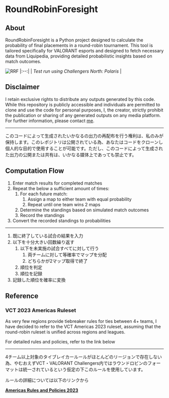 # RoundRobinForesight

## About
RoundRobinForesight is a Python project designed to calculate the probability of final placements in a round-robin tournament. This tool is tailored specifically for VALORANT esports and designed to fetch necessary data from Liquipedia, providing detailed probabilistic insights based on match outcomes.

![RRF](https://github.com/Wolframike/RoundRobinForesight/assets/145457464/baa2cf42-bd98-4393-b3cb-90ae01a34a81)
|:--:| 
| *Test run using Challengers North: Polaris* |

## Disclaimer

I retain exclusive rights to distribute any outputs generated by this code. While this repository is publicly accessible and individuals are permitted to clone and use the code for personal purposes, I, the creator, strictly prohibit the publication or sharing of any generated outputs on any media platform.
For further information, please contact [me](https://x.com/Wolframike).

---

このコードによって生成されたいかなるの出力の再配布を行う権利は、私のみが保持します。このレポジトリは公開されている為、あなたはコードをクローンし個人的な目的で使用することが可能です。ただし、このコードによって生成された出力の公開または共有は、いかなる媒体上であっても禁止です。

## Computation Flow

1. Enter match results for completed matches
2. Repeat the below a sufficient amount of times:
    1. For each future match:
        1. Assign a map to either team with equal probability
        2. Repeat until one team wins 2 maps
    2. Determine the standings based on simulated match outcomes
    3. Record the standings
3. Convert the recorded standings to probabilities

---

1. 既に終了している試合の結果を入力
2. 以下を十分大きい回数繰り返す
    1. 以下を未実施の試合すべてに対して行う
        1. 両チームに対して等確率でマップを分配
        2. どちらかが2マップ取得で終了
    2. 順位を判定
    3. 順位を記録
3. 記録した順位を確率に変換

## Reference

### VCT 2023 Americas Ruleset

As very few regions provide tiebreaker rules for ties between 4+ teams, I have decided to refer to the VCT Americas 2023 ruleset, assuming that the round-robin ruleset is unified across regions and leagues.

For detailed rules and policies, refer to the link below

---

4チーム以上対象のタイブレイカールールがほとんどのリージョンで存在しない為、やむおえずVCT・VALORANT Challengers内ではラウンドロビンのフォーマットは統一されているという仮定の下このルールを使用しています。

ルールの詳細については以下のリンクから

**[Americas Rules and Policies 2023](https://www.dropbox.com/sh/xfy0lbve0hdr0ju/AAB0_AhrZQmhr4_HDOBQKK8Qa/Rules%20and%20Policies%202023/Americas%20Rules%20and%20Policies%202023?e=1&preview=VCT+Americas+Event-Specific+Ruleset+(v23.2).pdf&subfolder_nav_tracking=1&dl=0)**
